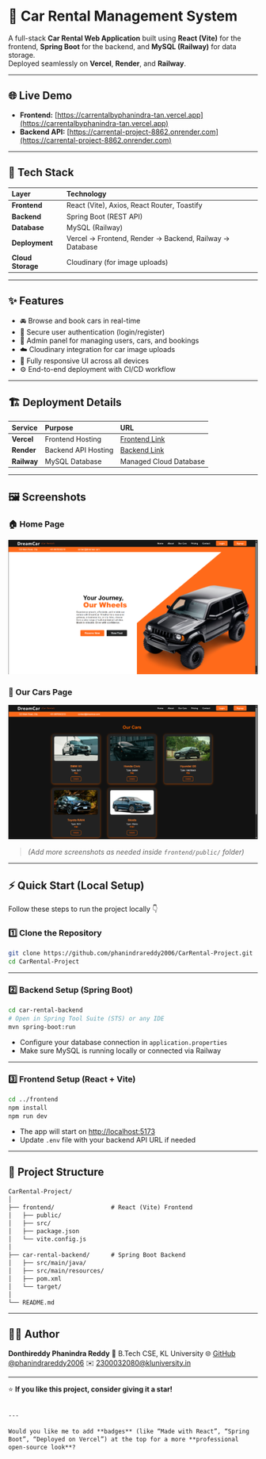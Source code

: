 # 🚗 Car Rental Management System

A full-stack **Car Rental Web Application** built using **React (Vite)** for the frontend, **Spring Boot** for the backend, and **MySQL (Railway)** for data storage.  
Deployed seamlessly on **Vercel**, **Render**, and **Railway**.

---

## 🌐 Live Demo

- **Frontend:** [https://carrentalbyphanindra-tan.vercel.app](https://carrentalbyphanindra-tan.vercel.app)  
- **Backend API:** [https://carrental-project-8862.onrender.com](https://carrental-project-8862.onrender.com)

---

## 🧰 Tech Stack

| Layer | Technology |
|:------|:------------|
| **Frontend** | React (Vite), Axios, React Router, Toastify |
| **Backend** | Spring Boot (REST API) |
| **Database** | MySQL (Railway) |
| **Deployment** | Vercel → Frontend, Render → Backend, Railway → Database |
| **Cloud Storage** | Cloudinary (for image uploads) |

---

## ✨ Features

- 🚘 Browse and book cars in real-time  
- 🔑 Secure user authentication (login/register)  
- 🧾 Admin panel for managing users, cars, and bookings  
- ☁️ Cloudinary integration for car image uploads  
- 📱 Fully responsive UI across all devices  
- ⚙️ End-to-end deployment with CI/CD workflow  

---

## 🏗️ Deployment Details

| Service | Purpose | URL |
|:---------|:---------|:----|
| **Vercel** | Frontend Hosting | [Frontend Link](https://carrentalbyphanindra-tan.vercel.app) |
| **Render** | Backend API Hosting | [Backend Link](https://carrental-project-8862.onrender.com) |
| **Railway** | MySQL Database | Managed Cloud Database |

---

## 🖼️ Screenshots

### 🏠 Home Page
![Home Page](frontend/public/HomePage.png)

### 🚗 Our Cars Page
![Our Cars Page](frontend/public/OurCarsPage.png)

> *(Add more screenshots as needed inside `frontend/public/` folder)*

---

## ⚡ Quick Start (Local Setup)

Follow these steps to run the project locally 👇

### 1️⃣ Clone the Repository
```bash
git clone https://github.com/phanindrareddy2006/CarRental-Project.git
cd CarRental-Project
````

---

### 2️⃣ Backend Setup (Spring Boot)

```bash
cd car-rental-backend
# Open in Spring Tool Suite (STS) or any IDE
mvn spring-boot:run
```

* Configure your database connection in `application.properties`
* Make sure MySQL is running locally or connected via Railway

---

### 3️⃣ Frontend Setup (React + Vite)

```bash
cd ../frontend
npm install
npm run dev
```

* The app will start on [http://localhost:5173](http://localhost:5173)
* Update `.env` file with your backend API URL if needed

---

## 📂 Project Structure

```
CarRental-Project/
│
├── frontend/                # React (Vite) Frontend
│   ├── public/
│   ├── src/
│   ├── package.json
│   └── vite.config.js
│
├── car-rental-backend/      # Spring Boot Backend
│   ├── src/main/java/
│   ├── src/main/resources/
│   ├── pom.xml
│   └── target/
│
└── README.md
```

---

## 👨‍💻 Author

**Donthireddy Phanindra Reddy**
💼 B.Tech CSE, KL University
🌐 [GitHub @phanindrareddy2006](https://github.com/phanindrareddy2006)
✉️ [2300032080@kluniversity.in](mailto:2300032080@kluniversity.in)

---

⭐ **If you like this project, consider giving it a star!**

```

---

Would you like me to add **badges** (like “Made with React”, “Spring Boot”, “Deployed on Vercel”) at the top for a more **professional open-source look**?
```
